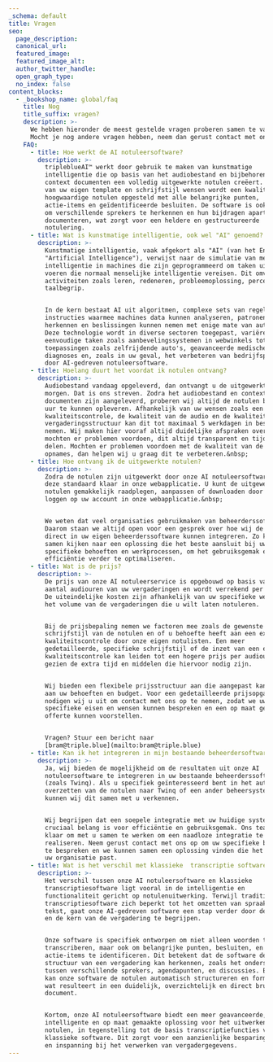 ```yaml
---
_schema: default
title: Vragen
seo:
  page_description:
  canonical_url:
  featured_image:
  featured_image_alt:
  author_twitter_handle:
  open_graph_type:
  no_index: false
content_blocks:
  - _bookshop_name: global/faq
    title: Nog
    title_suffix: vragen?
    description: >-
      We hebben hieronder de meest gestelde vragen proberen samen te vatten.
      Mocht je nog andere vragen hebben, neem dan gerust contact met ons op.
    FAQ:
      - title: Hoe werkt de AI notuleersoftware?
        description: >-
          tripleblueAI™ werkt door gebruik te maken van kunstmatige
          intelligentie die op basis van het audiobestand en bijbehorende
          context documenten een volledig uitgewerkte notulen creëert. Op basis
          van uw eigen template en schrijfstijl wensen wordt een kwalitatief
          hoogwaardige notulen opgesteld met alle belangrijke punten,
          actie-items en geïdentificeerde besluiten. De software is ook in staat
          om verschillende sprekers te herkennen en hun bijdragen apart te
          documenteren, wat zorgt voor een heldere en gestructureerde
          notulering.
      - title: Wat is kunstmatige intelligentie, ook wel "AI" genoemd?
        description: >-
          Kunstmatige intelligentie, vaak afgekort als "AI" (van het Engelse
          "Artificial Intelligence"), verwijst naar de simulatie van menselijke
          intelligentie in machines die zijn geprogrammeerd om taken uit te
          voeren die normaal menselijke intelligentie vereisen. Dit omvat
          activiteiten zoals leren, redeneren, probleemoplossing, perceptie en
          taalbegrip.


          In de kern bestaat AI uit algoritmen, complexe sets van regels en
          instructies waarmee machines data kunnen analyseren, patronen kunnen
          herkennen en beslissingen kunnen nemen met enige mate van autonomie.
          Deze technologie wordt in diverse sectoren toegepast, variërend van
          eenvoudige taken zoals aanbevelingssystemen in webwinkels tot complexe
          toepassingen zoals zelfrijdende auto's, geavanceerde medische
          diagnoses en, zoals in uw geval, het verbeteren van bedrijfsprocessen
          door AI-gedreven notuleersoftware.
      - title: Hoelang duurt het voordat ik notulen ontvang?
        description: >-
          Audiobestand vandaag opgeleverd, dan ontvangt u de uitgewerkte notulen
          morgen. Dat is ons streven. Zodra het audiobestand en context
          documenten zijn aangeleverd, proberen wij altijd de notulen binnen 24
          uur te kunnen opleveren. Afhankelijk van uw wensen zoals een extra
          kwaliteitscontrole, de kwaliteit van de audio en de kwaliteit van de
          vergaderingsstructuur kan dit tot maximaal 5 werkdagen in beslag
          nemen. Wij maken hier vooraf altijd duidelijke afspraken over maken en
          mochten er problemen voordoen, dit altijd transparent en tijdig met u
          delen. Mochten er problemen voordoen met de kwaliteit van de audio
          opnames, dan helpen wij u graag dit te verbeteren.&nbsp;
      - title: Hoe ontvang ik de uitgewerkte notulen?
        description: >-
          Zodra de notulen zijn uitgewerkt door onze AI notuleersoftware, staan
          deze standaard klaar in onze webapplicatie. U kunt de uitgewerkte
          notulen gemakkelijk raadplegen, aanpassen of downloaden door in te
          loggen op uw account in onze webapplicatie.&nbsp;


          We weten dat veel organisaties gebruikmaken van beheerderssofware.
          Daarom staan we altijd open voor een gesprek over hoe wij de notulen
          direct in uw eigen beheerderssoftware kunnen integreren. Zo kunnen we
          samen kijken naar een oplossing die het beste aansluit bij uw
          specifieke behoeften en werkprocessen, om het gebruiksgemak en de
          efficiëntie verder te optimaliseren.
      - title: Wat is de prijs?
        description: >-
          De prijs van onze AI notuleerservice is opgebouwd op basis van het
          aantal audiouren van uw vergaderingen en wordt verrekend per audiouur.
          De uiteindelijke kosten zijn afhankelijk van uw specifieke wensen en
          het volume van de vergaderingen die u wilt laten notuleren.


          Bij de prijsbepaling nemen we factoren mee zoals de gewenste
          schrijfstijl van de notulen en of u behoefte heeft aan een extra
          kwaliteitscontrole door onze eigen notulisten. Een meer
          gedetailleerde, specifieke schrijfstijl of de inzet van een extra
          kwaliteitscontrole kan leiden tot een hogere prijs per audiouur,
          gezien de extra tijd en middelen die hiervoor nodig zijn.


          Wij bieden een flexibele prijsstructuur aan die aangepast kan worden
          aan uw behoeften en budget. Voor een gedetailleerde prijsopgave,
          nodigen wij u uit om contact met ons op te nemen, zodat we uw
          specifieke eisen en wensen kunnen bespreken en een op maat gemaakte
          offerte kunnen voorstellen.


          Vragen? Stuur een bericht naar
          [bram@triple.blue](mailto:bram@triple.blue)
      - title: Kan ik het integreren in mijn bestaande beheerdersoftware?
        description: >-
          Ja, wij bieden de mogelijkheid om de resultaten uit onze AI
          notuleersoftware te integreren in uw bestaande beheerderssoftware
          (zoals Twinq). Als u specifiek geïnteresseerd bent in het automatisch
          overzetten van de notulen naar Twinq of een ander beheersysteem,
          kunnen wij dit samen met u verkennen.


          Wij begrijpen dat een soepele integratie met uw huidige systemen van
          cruciaal belang is voor efficiëntie en gebruiksgemak. Ons team staat
          klaar om met u samen te werken om een naadloze integratie te
          realiseren. Neem gerust contact met ons op om uw specifieke behoeften
          te bespreken en we kunnen samen een oplossing vinden die het beste bij
          uw organisatie past.
      - title: Wat is het verschil met klassieke  transcriptie software?
        description: >-
          Het verschil tussen onze AI notuleersoftware en klassieke
          transcriptiesoftware ligt vooral in de intelligentie en
          functionaliteit gericht op notulenuitwerking. Terwijl traditionele
          transcriptiesoftware zich beperkt tot het omzetten van spraak naar
          tekst, gaat onze AI-gedreven software een stap verder door de context
          en de kern van de vergadering te begrijpen.


          Onze software is specifiek ontworpen om niet alleen woorden te
          transcriberen, maar ook om belangrijke punten, besluiten, en
          actie-items te identificeren. Dit betekent dat de software de
          structuur van een vergadering kan herkennen, zoals het onderscheid
          tussen verschillende sprekers, agendapunten, en discussies. Bovendien
          kan onze software de notulen automatisch structureren en formatteren,
          wat resulteert in een duidelijk, overzichtelijk en direct bruikbaar
          document.


          Kortom, onze AI notuleersoftware biedt een meer geavanceerde,
          intelligente en op maat gemaakte oplossing voor het uitwerken van
          notulen, in tegenstelling tot de basis transcriptiefuncties van
          klassieke software. Dit zorgt voor een aanzienlijke besparing in tijd
          en inspanning bij het verwerken van vergadergegevens.
---
```

